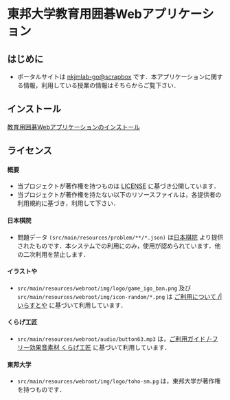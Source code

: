 # 東邦大学教育用囲碁Webアプリケーション

## はじめに
- ポータルサイトは [nkjmlab-go@scrapbox](https://scrapbox.io/toho-go/) です．本アプリケーションに関する情報，利用している授業の情報はそちらからご覧下さい．

## インストール
[教育用囲碁Webアプリケーションのインストール](https://scrapbox.io/toho-go/%E6%95%99%E8%82%B2%E7%94%A8%E5%9B%B2%E7%A2%81Web%E3%82%A2%E3%83%97%E3%83%AA%E3%82%B1%E3%83%BC%E3%82%B7%E3%83%A7%E3%83%B3%E3%81%AE%E3%82%A4%E3%83%B3%E3%82%B9%E3%83%88%E3%83%BC%E3%83%AB)

## ライセンス
#### 概要
- 当プロジェクトが著作権を持つものは [LICENSE](LICENSE) に基づき公開しています．
- 当プロジェクトが著作権を持たない以下のリソースファイルは，各提供者の利用規約に基づき，利用して下さい．

#### 日本棋院
- 問題データ `(src/main/resources/problem/**/*.json)` は[日本棋院](https://www.nihonkiin.or.jp/) より提供されたものです．本システムでの利用にのみ，使用が認められています．他の二次利用を禁止します．

#### イラストや
- `src/main/resources/webroot/img/logo/game_igo_ban.png` 及び `src/main/resources/webroot/img/icon-random/*.png` は [ご利用について /| いらすとや](https://www.irasutoya.com/p/terms.html) に基づいて利用しています．

#### くらげ工匠
- `src/main/resources/webroot/audio/button63.mp3` は，[ご利用ガイド /-フリー効果音素材 くらげ工匠](http://www.kurage-kosho.info/guide.html) に基づいて利用しています．

#### 東邦大学
- `src/main/resources/webroot/img/logo/toho-sm.pg` は，東邦大学が著作権を持つものです．


